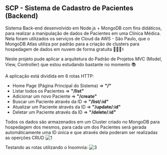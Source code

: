 ## SCP - Sistema de Cadastro de Pacientes (Backend)
Sistema Back-end desenvolvido em Node.js + MongoDB com fins didáticos, para realizar a manipulação de dados de Pacientes em uma Clínica Médica. Nela foram utilizados os serviços de Cloud da AWS - São Paulo, que o MongoDB Atlas utiliza por padrão para a criação de clusters para hospedagem de dados em nuvem de forma gratuita 👨🏻‍💻⚕️


Neste projeto pude aplicar a arquitetura do Padrão de Projetos MVC (Model, View, Controller) que estou estudando bastante no momento 📚

A aplicação está dividida em 6 rotas HTTP:
- Home Page (Página Principal do Sistema) => <strong>"/"</strong>
- Listar todos os Pacientes => <strong>"/list"</strong>
- Adicionar um novo Paciente => <strong>"/create"</strong>
- Buscar um Paciente através da ID => <strong>"/list/:id"</strong>
- Atualizar um Paciente através da ID => <strong>"/update/:id"</strong>
- Deletar um Paciente através da ID => <strong>"/delete/:id"</strong>

Todos os dados são armazenados em um Cluster criado no MongoDB para hospedagem dos mesmos, para cada um dos Pacientes será gerada automáticamente uma ID única e que através dela poderam ser realizadas as operções CRUD
![1](https://user-images.githubusercontent.com/96146165/187085250-b002a93e-f13a-4f04-bb4c-acbd8370dc79.png)

Testando as rotas utilizando o Insomnia:
![3](https://user-images.githubusercontent.com/96146165/187085259-b4fe6d1a-5857-4ecc-ac04-dccf8493c246.png)

